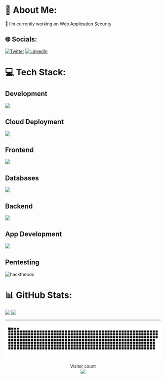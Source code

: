 # 💫 About Me:

🔭 I’m currently working on Web Application Security

## 🌐 Socials:
[![Twitter](https://skillicons.dev/icons?i=twitter)](https://twitter.com/rootxran)
[![LinkedIn](https://skillicons.dev/icons?i=linkedin)](https://www.linkedin.com/in/rao-ali-nawaz-907b6b239/)

# 💻 Tech Stack:
## Development
[![](https://skillicons.dev/icons?i=c,cpp,python,bash,powershell,neovim,vim,visualstudio,vscode,linux)](https://skillicons.dev)<br/>
## Cloud Deployment
[![](https://skillicons.dev/icons?i=googlecloud,cloudflare,heroku,vercel)](https://skillicons.dev)<br/>
## Frontend
[![](https://skillicons.dev/icons?i=html,css,ts,js,react,next,tailwindcss,bootstrap)](https://skillicons.dev)<br/>
## Databases
[![](https://skillicons.dev/icons?i=mysql,postgres,mongodb,redis)](https://skillicons.dev)<br/>
## Backend
[![](https://skillicons.dev/icons?i=nodejs,spring,graphql,nginx,docker,kubernetes)](https://skillicons.dev)<br/>
## App Development
[![](https://skillicons.dev/icons?i=flutter,kotlin)](https://skillicons.dev)<br/>
## Pentesting
![hackthebox](https://www.hackthebox.com/badge/image/1420781)

# 📊 GitHub Stats:

![](https://github-readme-stats.vercel.app/api/top-langs/?username=rootxran&theme=tokyonight&hide_border=false&include_all_commits=false&count_private=false&layout=compact)
![](https://github-readme-stats.vercel.app/api?username=rootxran&theme=tokyonight&hide_border=false&include_all_commits=false&count_private=false)<br/>

---

<!-- [![](https://visitcount.itsvg.in/api?id=rootxran&icon=0&color=11)](https://visitcount.itsvg.in) -->

<a href=#><img src="contributions.svg"></a>

<p align="center"> 
  Visitor count<br>
  <img src="https://profile-counter.glitch.me/rootxran/count.svg" />
</p>

<!-- Proudly created with GPRM ( https://gprm.itsvg.in ) -->
